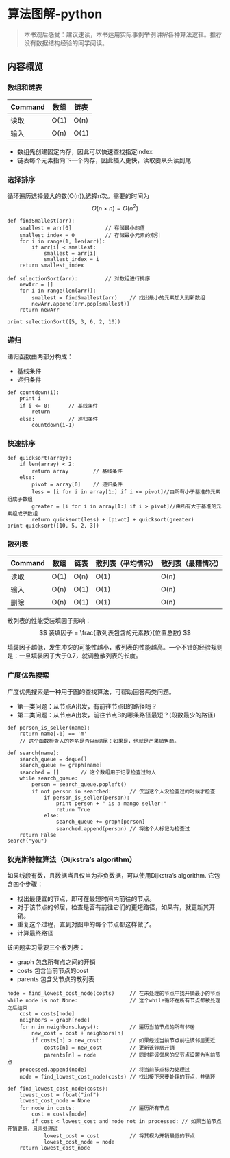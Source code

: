 # 算法图解-python

> 本书观后感受：建议速读，本书运用实际事例举例讲解各种算法逻辑。推荐没有数据结构经验的同学阅读。

## 内容概览
### 数组和链表

| Command | 数组 | 链表 |
| ---     | ---  | ---  |
| 读取    | O(1) | O(n) |
| 输入    | O(n) | O(1) |

- 数组先创建固定内存，因此可以快速查找指定index
- 链表每个元素指向下一个内存，因此插入更快，读取要从头读到尾

### 选择排序

循环遍历选择最大的数(O(n)),选择n次。需要的时间为$$O(n \times n) = O(n^{2})$$
```
def findSmallest(arr):
    smallest = arr[0]           // 存储最小的值
    smallest_index = 0          // 存储最小元素的索引
    for i in range(1, len(arr)):
        if arr[i] < smallest:
            smallest = arr[i]
            smallest_index = i
    return smallest_index

def selectionSort(arr):         // 对数组进行排序
    newArr = []
    for i in range(len(arr)):
        smallest = findSmallest(arr)    // 找出最小的元素加入到新数组
        newArr.append(arr.pop(smallest))
    return newArr

print selectionSort([5, 3, 6, 2, 10])
```

### 递归

递归函数由两部分构成：
- 基线条件
- 递归条件

```
def countdown(i):
    print i
    if i <= 0:      // 基线条件
        return
    else:           // 递归条件
        countdown(i-1)
```

### 快速排序

```
def quicksort(array):
    if len(array) < 2:
        return array        // 基线条件
    else:
        pivot = array[0]    // 递归条件
        less = [i for i in array[1:] if i <= pivot]//由所有小于基准的元素组成子数组
        greater = [i for i in array[1:] if i > pivot]//由所有大于基准的元素组成子数组
        return quicksort(less) + [pivot] + quicksort(greater)
print quicksort([10, 5, 2, 3])
```

### 散列表

| Command | 数组 | 链表  | 散列表（平均情况） | 散列表（最糟情况） |
| ---     | ---  | ---  | ---  | ---  |
| 读取    | O(1) | O(n) | O(1) | O(n) | 
| 输入    | O(n) | O(1) | O(1) | O(n) | 
| 删除    | O(n) | O(1) | O(1) | O(n) |

散列表的性能受装填因子影响：
$$
装填因子 = \frac{散列表包含的元素数}{位置总数}
$$

填装因子越低，发生冲突的可能性越小，散列表的性能越高。一个不错的经验规则是：一旦填装因子大于0.7，就调整散列表的长度。

### 广度优先搜索

广度优先搜索是一种用于图的查找算法，可帮助回答两类问题。
- 第一类问题：从节点A出发，有前往节点B的路径吗？
- 第二类问题：从节点A出发，前往节点B的哪条路径最短？(段数最少的路径)

```
def person_is_seller(name):
    return name[-1] == 'm'
    // 这个函数检查人的姓名是否以m结尾：如果是，他就是芒果销售商。

def search(name):
    search_queue = deque()
    search_queue += graph[name]
    searched = []       // 这个数组用于记录检查过的人
    while search_queue:
        person = search_queue.popleft()
        if not person in searched:      // 仅当这个人没检查过的时候才检查
            if person_is_seller(person):
                print person + " is a mango seller!"
                return True
            else:
                search_queue += graph[person]
                searched.append(person) // 将这个人标记为检查过
    return False
search("you")
```

### 狄克斯特拉算法（Dijkstra’s algorithm）

如果线段有数，且数据当且仅当为非负数据，可以使用Dijkstra’s algorithm. 它包含四个步骤：
- 找出最便宜的节点，即可在最短时间内前往的节点。
- 对于该节点的邻居，检查是否有前往它们的更短路径，如果有，就更新其开销。
- 重复这个过程，直到对图中的每个节点都这样做了。
- 计算最终路径

该问题实习需要三个散列表：
- graph 包含所有点之间的开销
- costs 包含当前节点的cost
- parents 包含父节点的散列表

```
node = find_lowest_cost_node(costs)     // 在未处理的节点中找开销最小的节点
while node is not None:                 // 这个while循环在所有节点都被处理之后结束
    cost = costs[node]
    neighbors = graph[node]
    for n in neighbors.keys():          // 遍历当前节点的所有邻居
        new_cost = cost + neighbors[n]  
        if costs[n] > new_cost:         // 如果经过当前节点前往该邻居更近
            costs[n] = new_cost         // 更新该邻居开销
            parents[n] = node           // 同时将该邻居的父节点设置为当前节点
    processed.append(node)              // 将当前节点标为处理过
    node = find_lowest_cost_node(costs) // 找出接下来要处理的节点，并循环

def find_lowest_cost_node(costs):
    lowest_cost = float("inf")
    lowest_cost_node = None
    for node in costs:                  // 遍历所有节点
        cost = costs[node]
        if cost < lowest_cost and node not in processed: // 如果当前节点开销更低，且未处理过
            lowest_cost = cost          // 将其视为开销最低的节点
            lowest_cost_node = node
    return lowest_cost_node

```


